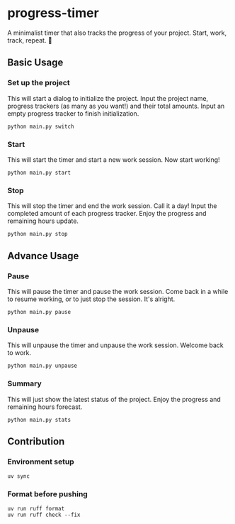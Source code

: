 # progress-timer
A minimalist timer that also tracks the progress of your project. Start, work, track, repeat. 🔁

## Basic Usage
### Set up the project
This will start a dialog to initialize the project. Input the project name, progress trackers (as many as you want!) and their total amounts. Input an empty progress tracker to finish initialization.
```
python main.py switch
```
### Start
This will start the timer and start a new work session. Now start working!
```
python main.py start
```
### Stop
This will stop the timer and end the work session. Call it a day! Input the completed amount of each progress tracker. Enjoy the progress and remaining hours update.
```
python main.py stop
```

## Advance Usage
### Pause
This will pause the timer and pause the work session. Come back in a while to resume working, or to just stop the session. It's alright.
```
python main.py pause
```
### Unpause
This will unpause the timer and unpause the work session. Welcome back to work.
```
python main.py unpause
```
### Summary
This will just show the latest status of the project. Enjoy the progress and remaining hours forecast.
```
python main.py stats
```

## Contribution
### Environment setup
```
uv sync
```
### Format before pushing
```
uv run ruff format
uv run ruff check --fix
```
